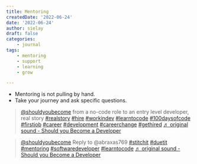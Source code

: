 ```yaml
---
title: Mentoring
createdDate: '2022-06-24'
date: '2022-06-24'
author: sielay
draft: false
categories:
    - journal
tags:
    - mentoring
    - support
    - learning
    - grow

---
```


 * Mentoring is not pulling by hand.
 * Take your journey and ask specific questions.

 <blockquote class="tiktok-embed" cite="https://www.tiktok.com/@shouldyoubecome/video/7112407948797791494" data-video-id="7112407948797791494" style="max-width: 605px;min-width: 325px;" > <section> <a target="_blank" title="@shouldyoubecome" href="https://www.tiktok.com/@shouldyoubecome">@shouldyoubecome</a> from a no-code role to an entry level developer, real story <a title="realstory" target="_blank" href="https://www.tiktok.com/tag/realstory">#realstory</a> <a title="hire" target="_blank" href="https://www.tiktok.com/tag/hire">#hire</a> <a title="workindev" target="_blank" href="https://www.tiktok.com/tag/workindev">#workindev</a> <a title="learntocode" target="_blank" href="https://www.tiktok.com/tag/learntocode">#learntocode</a> <a title="100daysofcode" target="_blank" href="https://www.tiktok.com/tag/100daysofcode">#100daysofcode</a> <a title="firstjob" target="_blank" href="https://www.tiktok.com/tag/firstjob">#firstjob</a> <a title="career" target="_blank" href="https://www.tiktok.com/tag/career">#career</a> <a title="development" target="_blank" href="https://www.tiktok.com/tag/development">#development</a> <a title="careerchange" target="_blank" href="https://www.tiktok.com/tag/careerchange">#careerchange</a> <a title="gethired" target="_blank" href="https://www.tiktok.com/tag/gethired">#gethired</a> <a target="_blank" title="♬ original sound - Should you Become a Developer" href="https://www.tiktok.com/music/original-sound-7112407967923702534">♬ original sound - Should you Become a Developer</a> </section> </blockquote> <script async src="https://www.tiktok.com/embed.js"></script>

<blockquote class="tiktok-embed" cite="https://www.tiktok.com/@shouldyoubecome/video/7112714323776113926" data-video-id="7112714323776113926" style="max-width: 605px;min-width: 325px;" > <section> <a target="_blank" title="@shouldyoubecome" href="https://www.tiktok.com/@shouldyoubecome">@shouldyoubecome</a> Reply to @abraxas769 <a title="stitchit" target="_blank" href="https://www.tiktok.com/tag/stitchit">#stitchit</a> <a title="duetit" target="_blank" href="https://www.tiktok.com/tag/duetit">#duetit</a> <a title="mentoring" target="_blank" href="https://www.tiktok.com/tag/mentoring">#mentoring</a> <a title="softwaredeveloper" target="_blank" href="https://www.tiktok.com/tag/softwaredeveloper">#softwaredeveloper</a> <a title="learntocode" target="_blank" href="https://www.tiktok.com/tag/learntocode">#learntocode</a> <a target="_blank" title="♬ original sound - Should you Become a Developer" href="https://www.tiktok.com/music/original-sound-7112714342620990213">♬ original sound - Should you Become a Developer</a> </section> </blockquote> <script async src="https://www.tiktok.com/embed.js"></script>